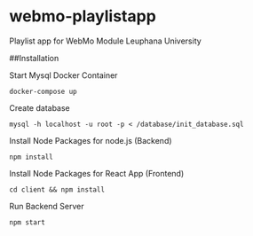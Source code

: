 # webmo-playlistapp
Playlist app for WebMo Module Leuphana University 


##Installation

Start Mysql Docker Container

``docker-compose up`` 

Create database

``mysql -h localhost -u root -p < /database/init_database.sql``


Install Node Packages for node.js (Backend)

``npm install``


Install Node Packages for React App (Frontend)

``cd client && npm install``



Run Backend Server

``npm start``






